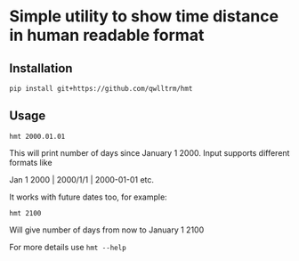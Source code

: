 # Simple utility to show time distance in human readable format

## Installation

` pip install git+https://github.com/qwlltrm/hmt `

## Usage

` hmt 2000.01.01  `

This will print number of days since January 1 2000. Input supports different formats like

Jan 1 2000 | 2000/1/1 | 2000-01-01 etc.

It works with future dates too, for example:

` hmt 2100 `

Will give number of days from now to January 1 2100

For more details use ` hmt --help `